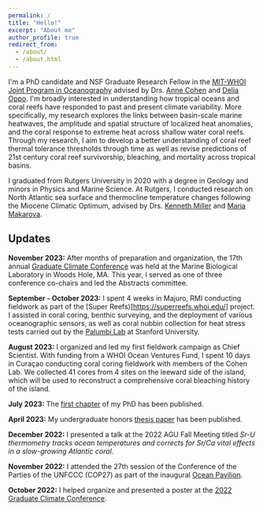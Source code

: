 ```yaml
---
permalink: /
title: "Hello!"
excerpt: "About me"
author_profile: true
redirect_from: 
  - /about/
  - /about.html
---
```


I'm a PhD candidate and NSF Graduate Research Fellow in the [MIT-WHOI Joint Program in Oceanography](https://mit.whoi.edu/) advised by Drs. [Anne Cohen](https://www2.whoi.edu/site/cohenlab/) and [Delia Oppo](https://www2.whoi.edu/staff/doppo/). I'm broadly interested in understanding how tropical oceans and coral reefs have responded to past and present climate variability. More specifically, my research explores the links between basin-scale marine heatwaves, the amplitude and spatial structure of localized heat anomalies, and the coral response to extreme heat across shallow water coral reefs. Through my research, I aim to develop a better understanding of coral reef thermal tolerance thresholds through time as well as revise predictions of 21st century coral reef survivorship, bleaching, and mortality across tropical basins.

I graduated from Rutgers University in 2020 with a degree in Geology and minors in Physics and Marine Science. At Rutgers, I conducted research on North Atlantic sea surface and thermocline temperature changes following the Miocene Climatic Optimum, advised by Drs. [Kenneth Miller](https://geology.rutgers.edu/people-directory/19-faculty/242-kenneth-g-miller) and [Maria Makarova](https://www.linkedin.com/in/maria-makarova-16741360).


Updates
------
**November 2023:** After months of preparation and organization, the 17th annual [Graduate Climate Conference](https://graduateclimateconference.github.io/) was held at the Marine Biological Laboratory in Woods Hole, MA. This year, I served as one of three conference co-chairs and led the Abstracts committee.

**September - October 2023:** I spent 4 weeks in Majuro, RMI conducting fieldwork as part of the [Super Reefs)[https://superreefs.whoi.edu/] project. I assisted in coral coring, benthic surveying, and the deployment of various oceanographic sensors, as well as coral nubbin collection for heat stress tests carried out by the [Palumbi Lab](https://palumbilab.stanford.edu/) at Stanford University.

**August 2023:** I organized and led my first fieldwork campaign as Chief Scientist. With funding from a WHOI Ocean Ventures Fund, I spent 10 days in Curaçao conducting coral coring fieldwork with members of the Cohen Lab. We collected 41 cores from 4 sites on the leeward side of the island, which will be used to reconstruct a comprehensive coral bleaching history of the island.

**July 2023:** The [first chapter](https://doi.org/10.1029/2022PA004541) of my PhD has been published.

**April 2023:** My undergraduate honors [thesis paper](https://doi.org/10.2113/gsjfr.53.2.143) has been published.

**December 2022:** I presented a talk at the 2022 AGU Fall Meeting titled _Sr-U thermometry tracks ocean temperatures and corrects for Sr/Ca vital effects in a slow-growing Atlantic coral_.

**November 2022:** I attended the 27th session of the Conference of the Parties of the UNFCCC (COP27) as part of the inaugural [Ocean Pavilion](https://oceanpavilion-cop.org/).

**October 2022:** I helped organize and presented a poster at the [2022 Graduate Climate Conference](https://graduateclimateconference.github.io/).


